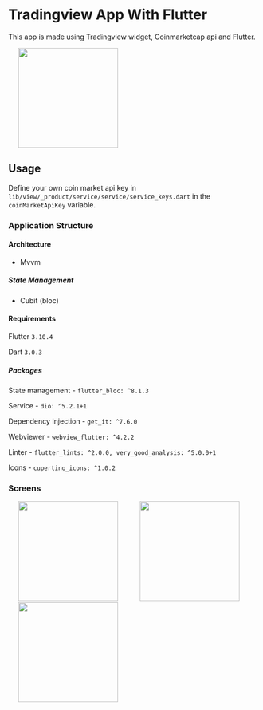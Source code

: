 # Tradingview App With Flutter

This app is made using Tradingview widget, Coinmarketcap api and Flutter.

<img src="https://github.com/suleymangunes/TradingView-app/assets/62201710/b3bcb19d-6c1d-4c10-8780-3d0333cebaf8" width=200 hspace=20>

## Usage

Define your own coin market api key in `lib/view/_product/service/service/service_keys.dart` in the `coinMarketApiKey` variable.

### Application Structure

#### Architecture

- Mvvm

##### State Management

- Cubit (bloc)

#### Requirements

Flutter ```3.10.4```

Dart ```3.0.3```

##### Packages

State management - ```flutter_bloc: ^8.1.3```

Service - ```dio: ^5.2.1+1```

Dependency Injection - ```get_it: ^7.6.0```

Webviewer - ```webview_flutter: ^4.2.2```

Linter - ```flutter_lints: ^2.0.0, very_good_analysis: ^5.0.0+1```

Icons - ```cupertino_icons: ^1.0.2```

### Screens

<img src="https://github.com/suleymangunes/TradingView-app/assets/62201710/d83c147b-01e1-40ba-96f6-cd101cbfb939" width=200 hspace=20>

<img src="https://github.com/suleymangunes/TradingView-app/assets/62201710/49056965-9273-4ee0-8809-74a0578da571" width=200 hspace=20>

<img src="https://github.com/suleymangunes/TradingView-app/assets/62201710/558f77a9-cf57-48f3-9ff2-b98b51aa40b1" width=200 hspace=20>

